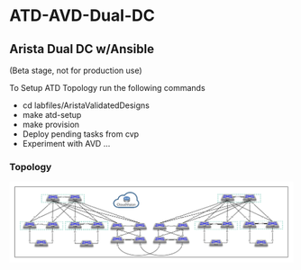 # ATD-AVD-Dual-DC

## Arista Dual DC w/Ansible

(Beta stage, not for production use)

To Setup ATD Topology run the following commands
 - cd labfiles/AristaValidatedDesigns
 - make atd-setup
 - make provision
 - Deploy pending tasks from cvp
 - Experiment with AVD ...

### Topology
![ATD - Dual DataCenter Topology](images/atd-topo.png "ATD Dual DataCenter")